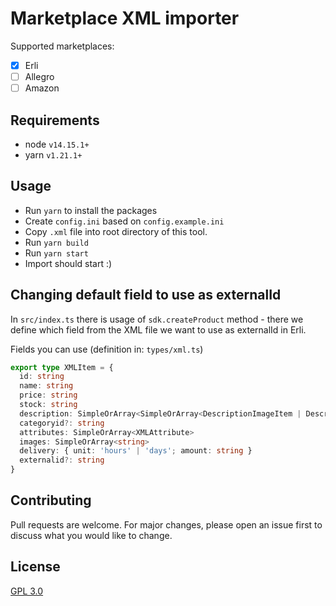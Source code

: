 # Marketplace XML importer

Supported marketplaces:

- [x] Erli
- [ ] Allegro
- [ ] Amazon

## Requirements

- node `v14.15.1+`
- yarn `v1.21.1+`

## Usage

- Run `yarn` to install the packages
- Create `config.ini` based on `config.example.ini`
- Copy `.xml` file into root directory of this tool.
- Run `yarn build`
- Run `yarn start` 
- Import should start :)

## Changing default field to use as externalId

In `src/index.ts` there is usage of `sdk.createProduct` method - there we define which field from the XML file we want to use as externalId in Erli.

Fields you can use (definition in: `types/xml.ts`)
```ts
export type XMLItem = {
  id: string
  name: string
  price: string
  stock: string
  description: SimpleOrArray<SimpleOrArray<DescriptionImageItem | DescriptionTextItem>>
  categoryid?: string
  attributes: SimpleOrArray<XMLAttribute>
  images: SimpleOrArray<string>
  delivery: { unit: 'hours' | 'days'; amount: string }
  externalid?: string
}
```

## Contributing
Pull requests are welcome. For major changes, please open an issue first to discuss what you would like to change.

## License
[GPL 3.0](https://choosealicense.com/licenses/gpl-3.0)
